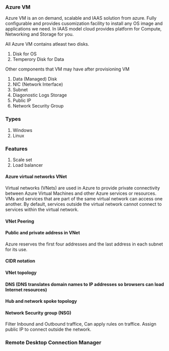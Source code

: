 ### Azure VM

Azure VM is an on demand, scalable and IAAS solution from azure. Fully configurable and provides cusomization facility to install any OS image and applications we need.
In IAAS model cloud provides platform for Compute, Networking and Storage for you.

All Azure VM contains atleast two disks.
1. Disk for OS
2. Temperory Disk for Data

Other components that VM may have after provisioning VM
1. Data (Managed) Disk
2. NIC (Network Interface) 
3. Subnet
4. Diagonostic Logs Storage
5. Public IP
6. Network Security Group
  
### Types
1. Windows
2. Linux

### Features
1. Scale set
2. Load balancer 

#### Azure virtual networks VNet
Virtual networks (VNets) are used in Azure to provide private connectivity between Azure Virtual Machines and other Azure services or resources. 
VMs and services that are part of the same virtual network can access one another.
By default, services outside the virtual network cannot connect to services within the virtual network.

#### VNet Peering
#### Public and private address in VNet
Azure reserves the first four addresses and the last address in each subnet for its use.

#### CIDR notation
#### VNet topology
#### DNS (DNS translates domain names to IP addresses so browsers can load Internet resources)
#### Hub and network spoke topology

#### Network Security group (NSG)
Filter Inbound and Outbound traffice, Can apply rules on traffice. Assign public IP to connect outside the network.

### Remote Desktop Connection Manager
